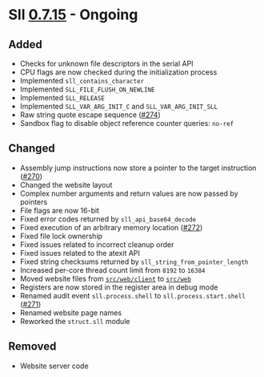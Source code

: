 # Sll [0.7.15] - Ongoing

## Added

- Checks for unknown file descriptors in the serial API
- CPU flags are now checked during the initialization process
- Implemented `sll_contains_character`
- Implemented `SLL_FILE_FLUSH_ON_NEWLINE`
- Implemented `SLL_RELEASE`
- Implemented `SLL_VAR_ARG_INIT_C` and `SLL_VAR_ARG_INIT_SLL`
- Raw string quote escape sequence ([#274])
- Sandbox flag to disable object reference counter queries: `no-ref`

## Changed

- Assembly jump instructions now store a pointer to the target instruction ([#270])
- Changed the website layout
- Complex number arguments and return values are now passed by pointers
- File flags are now 16-bit
- Fixed error codes returned by `sll_api_base64_decode`
- Fixed execution of an arbitrary memory location ([#272])
- Fixed file lock ownership
- Fixed issues related to incorrect cleanup order
- Fixed issues related to the atexit API
- Fixed string checksums returned by `sll_string_from_pointer_length`
- Increased per-core thread count limit from `8192` to `16384`
- Moved website files from [`src/web/client`][0.7.14/src/web/client] to [`src/web`][0.7.15/src/web]
- Registers are now stored in the register area in debug mode
- Renamed audit event `sll.process.shell` to `sll.process.start.shell` ([#271])
- Renamed website page names
- Reworked the `struct.sll` module

## Removed

- Website server code

[0.7.15]: https://github.com/sl-lang/sll/compare/sll-v0.7.14...main
[#274]: https://github.com/sl-lang/sll/issues/274
[#272]: https://github.com/sl-lang/sll/issues/272
[#271]: https://github.com/sl-lang/sll/issues/271
[#270]: https://github.com/sl-lang/sll/issues/270
[0.7.15/src/web]: https://github.com/sl-lang/sll/tree/main/src/web
[0.7.14/src/web/client]: https://github.com/sl-lang/sll/tree/sll-v0.7.14/src/web/client

